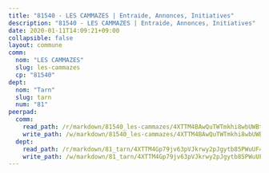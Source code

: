 ```yaml
---
title: "81540 - LES CAMMAZES | Entraide, Annonces, Initiatives"
description: "81540 - LES CAMMAZES | Entraide, Annonces, Initiatives"
date: 2020-01-11T14:09:21+09:00
collapsible: false
layout: commune
comm:
  nom: "LES CAMMAZES"
  slug: les-cammazes
  cp: "81540"
dept:
  nom: "Tarn"
  slug: tarn
  num: "81"
peerpad:
  comm:
    read_path: /r/markdown/81540_les-cammazes/4XTTM4BAwQuTWTmkhi8wbUWBtyuw9yEAKcCGaCDUoMsgHcAJx
    write_path: /w/markdown/81540_les-cammazes/4XTTM4BAwQuTWTmkhi8wbUWBtyuw9yEAKcCGaCDUoMsgHcAJx-K3TgV19izmcq3NwjuEbDmmaMJNtvMrBYBTVGCQbgvDmSJsXD5CNK8LgJgt1SN7B6o8zgEryQEUjq9JrGyYoxjE5KU8pGnggNhAfS2qgndXid4SKwXppiBuksgn4PvUMKxpA28dGp
  dept:
    read_path: /r/markdown/81_tarn/4XTTM4Gp79jv63pVJkrwy2pJgytb85PWuUF46qZV3RNcf9bTY
    write_path: /w/markdown/81_tarn/4XTTM4Gp79jv63pVJkrwy2pJgytb85PWuUF46qZV3RNcf9bTY-K3TgUQULAfYZTaNEYQn663imu6tLJ5XUSYV3bG6y2QwZHe2hiw5KiHgnyL8wpzhjjRKSLQVjHCuMHvPTtVgD4tm7BFQTVwqLNiZgb8d93Riu34VNq5t6eFocUS5Ezct8i9MJtUHQ
---
```



